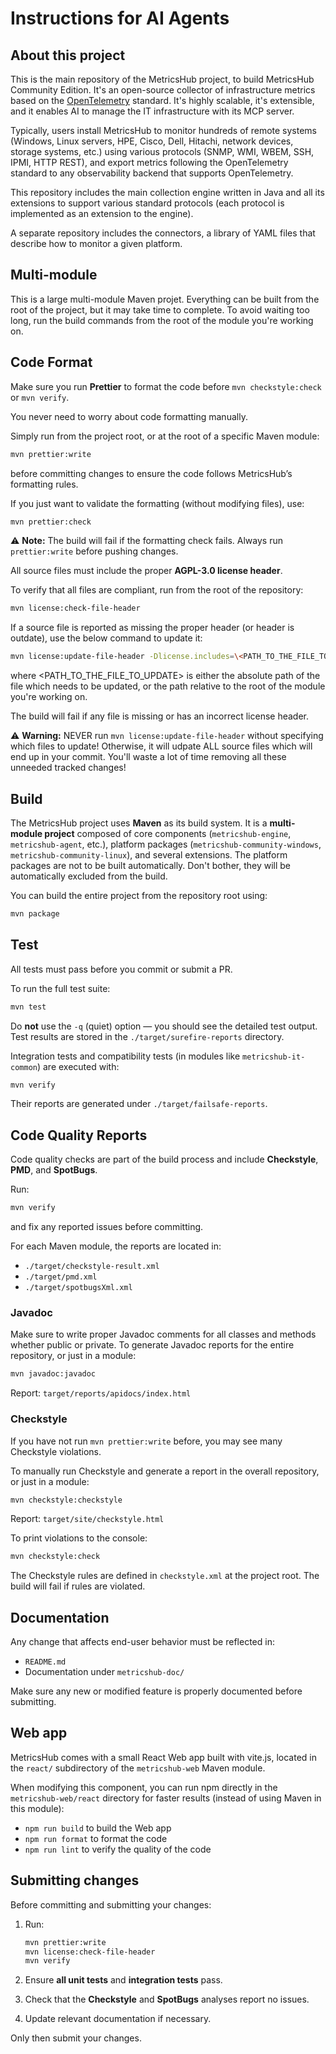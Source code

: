 # Instructions for AI Agents

## About this project

This is the main repository of the MetricsHub project, to build MetricsHub Community Edition. It's an open-source collector of infrastructure metrics based on the [OpenTelemetry](https://opentelemetry.io) standard. It's highly scalable, it's extensible, and it enables AI to manage the IT infrastructure with its MCP server.

Typically, users install MetricsHub to monitor hundreds of remote systems (Windows, Linux servers, HPE, Cisco, Dell, Hitachi, network devices, storage systems, etc.) using various protocols (SNMP, WMI, WBEM, SSH, IPMI, HTTP REST), and export metrics following the OpenTelemetry standard to any observability backend that supports OpenTelemetry.

This repository includes the main collection engine written in Java and all its extensions to support various standard protocols (each protocol is implemented as an extension to the engine).

A separate repository includes the connectors, a library of YAML files that describe how to monitor a given platform.

## Multi-module

This is a large multi-module Maven projet. Everything can be built from the root of the project, but it may take time to complete. To avoid waiting too long, run the build commands from the root of the module you're working on.

## Code Format

Make sure you run **Prettier** to format the code before `mvn checkstyle:check` or `mvn verify`.

You never need to worry about code formatting manually.

Simply run from the project root, or at the root of a specific Maven module:

```bash
mvn prettier:write
```

before committing changes to ensure the code follows MetricsHub’s formatting rules.

If you just want to validate the formatting (without modifying files), use:

```bash
mvn prettier:check
```

⚠️ **Note:** The build will fail if the formatting check fails. Always run `prettier:write` before pushing changes.

All source files must include the proper **AGPL-3.0 license header**.

To verify that all files are compliant, run from the root of the repository:

```bash
mvn license:check-file-header
```

If a source file is reported as missing the proper header (or header is outdate), use the below command to update it:

```bash
mvn license:update-file-header -Dlicense.includes=\<PATH_TO_THE_FILE_TO_UPDATE\>
```

where \<PATH_TO_THE_FILE_TO_UPDATE\> is either the absolute path of the file which needs to be updated, or the path relative to the root of the module you're working on.

The build will fail if any file is missing or has an incorrect license header.

⚠️ **Warning:** NEVER run `mvn license:update-file-header` without specifying which files to update! Otherwise, it will udpate ALL source files which will end up in your commit. You'll waste a lot of time removing all these unneeded tracked changes!

## Build

The MetricsHub project uses **Maven** as its build system. It is a **multi-module project** composed of core components (`metricshub-engine`, `metricshub-agent`, etc.), platform packages (`metricshub-community-windows`, `metricshub-community-linux`), and several extensions. The platform packages are not to be built automatically. Don't bother, they will be automatically excluded from the build.

You can build the entire project from the repository root using:

```bash
mvn package
```

## Test

All tests must pass before you commit or submit a PR.

To run the full test suite:

```bash
mvn test
```

Do **not** use the `-q` (quiet) option — you should see the detailed test output.
Test results are stored in the `./target/surefire-reports` directory.

Integration tests and compatibility tests (in modules like `metricshub-it-common`) are executed with:

```bash
mvn verify
```

Their reports are generated under `./target/failsafe-reports`.

## Code Quality Reports

Code quality checks are part of the build process and include **Checkstyle**, **PMD**, and **SpotBugs**.

Run:

```bash
mvn verify
```

and fix any reported issues before committing.

For each Maven module, the reports are located in:

* `./target/checkstyle-result.xml`
* `./target/pmd.xml`
* `./target/spotbugsXml.xml`

### Javadoc

Make sure to write proper Javadoc comments for all classes and methods whether public or private.
To generate Javadoc reports for the entire repository, or just in a module:

```bash
mvn javadoc:javadoc
```

Report: `target/reports/apidocs/index.html`

### Checkstyle

If you have not run `mvn prettier:write` before, you may see many Checkstyle violations.

To manually run Checkstyle and generate a report in the overall repository, or just in a module:

```bash
mvn checkstyle:checkstyle
```

Report: `target/site/checkstyle.html`

To print violations to the console:

```bash
mvn checkstyle:check
```

The Checkstyle rules are defined in `checkstyle.xml` at the project root.
The build will fail if rules are violated.

## Documentation

Any change that affects end-user behavior must be reflected in:

* `README.md`
* Documentation under `metricshub-doc/`

Make sure any new or modified feature is properly documented before submitting.

## Web app

MetricsHub comes with a small React Web app built with vite.js, located in the `react/` subdirectory
of the `metricshub-web` Maven module.

When modifying this component, you can run npm directly in the `metricshub-web/react` directory for
faster results (instead of using Maven in this module):

* `npm run build` to build the Web app
* `npm run format` to format the code
* `npm run lint` to verify the quality of the code

## Submitting changes

Before committing and submitting your changes:

1. Run:

   ```bash
   mvn prettier:write
   mvn license:check-file-header
   mvn verify
   ```

2. Ensure **all unit tests** and **integration tests** pass.
3. Check that the **Checkstyle** and **SpotBugs** analyses report no issues.
4. Update relevant documentation if necessary.

Only then submit your changes.
